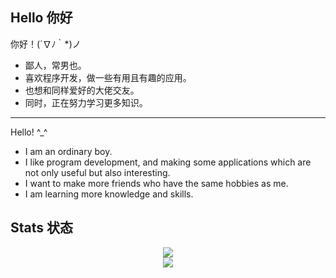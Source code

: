 Hello 你好
---

你好！(´∇ﾉ｀*)ノ

* 鄙人，常男也。
* 喜欢程序开发，做一些有用且有趣的应用。
* 也想和同样爱好的大佬交友。
* 同时，正在努力学习更多知识。

---

Hello! ^_^

* I am an ordinary boy.
* I like program development, and making some applications which are not only useful but also interesting.
* I want to make more friends who have the same hobbies as me.
* I am learning more knowledge and skills.

Stats 状态
---

<p align="center">
	<a alt="LengSC's GitHub Stats" href="https://github.com/LengSC">
		<img src="https://github-readme-stats.vercel.app/api?username=LengSC&show_icons=true&theme=solarized-dark" />
	</a>
	<br/>
	<a alt="Visitor Badge" href="https://github.com/LengSC">
		<img src="https://visitor-badge.laobi.icu/badge?page_id=LengSC.LengSC&left_color=%230d2a35&right_color=%2389972e&left_text=Visitors&format=true" />
	</a>
</p>
